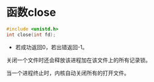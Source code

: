# 函数close

```c
#include <unistd.h>
int close(int fd);
```

* 若成功返回0，若出错返回-1。

关闭一个文件时还会释放该进程加在该文件上的所有记录锁。

当一个进程终止时，内核自动关闭所有的打开文件。
